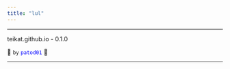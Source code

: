 ```yaml
---
title: "lul"
---
```


---

teikat.github.io - 0.1.0

:ghost: `by` <span style="color: blue;">`patod01`</span> :ghost:

---

[1]: http://es.onlinemschool.com/math/assistance/vector/multiply1/
[2]: https://www.geogebra.org/m/B6Uz5yWf
[3]: https://awwapp.com/
[4]: https://t.me/tutoria_ea
